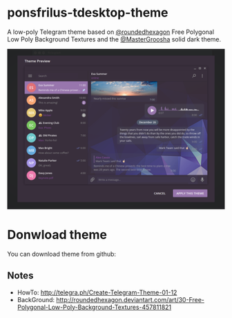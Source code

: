 # ponsfrilus-tdesktop-theme

A low-poly Telegram theme based on [@roundedhexagon](http://roundedhexagon.deviantart.com/art/30-Free-Polygonal-Low-Poly-Background-Textures-457811821) Free Polygonal Low Poly Background Textures and the [@MasterGroosha](https://github.com/MasterGroosha/telegram-soliddark-theme) solid dark theme.

![Theme's screenshot](screenshot_ponsfrilus_telegram_theme.png)

# Donwload theme
You can download theme from github: 

## Notes
* HowTo: http://telegra.ph/Create-Telegram-Theme-01-12
* BackGround: http://roundedhexagon.deviantart.com/art/30-Free-Polygonal-Low-Poly-Background-Textures-457811821
